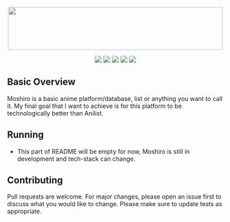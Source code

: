 <p align="center"><img style="width: 500px; height: 100px;" width=60% src="https://files.catbox.moe/h3fphf.png"></p>

<div style="margin-top=10px" align="center">
    <img src="https://img.shields.io/badge/Node.js-16.15.1-%23009933">
    <img src="https://img.shields.io/badge/dependencies-up%20to%20date-brightgreen.svg">
    <img src="https://img.shields.io/github/issues/Atsukoro1/simpleanilist.svg">
    <img src="https://img.shields.io/badge/contributions-welcome-orange.svg">
    <img src="https://img.shields.io/badge/license-MIT-blue.svg">
</div>

## Basic Overview
Moshiro is a basic anime platform/database, list or anything you want to call it. My final goal that I want to achieve is for this platform to be technologically better than Anilist.

## Running
- This part of README will be empty for now, Moshiro is still in development and tech-stack can change.

## Contributing
Pull requests are welcome. For major changes, please open an issue first to discuss what you would like to change.
Please make sure to update tests as appropriate.